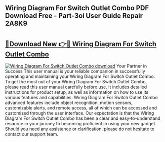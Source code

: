## Wiring Diagram For Switch Outlet Combo PDF Download Free - Part-3oi User Guide Repair 2A8K9

# <h2><a href="http://dfu66w.blite.top/?on=Wiring+Diagram+For+Switch+Outlet+Combo">🔗Download New 👉🔴 Wiring Diagram For Switch Outlet Combo</a></h2>

[![Wiring Diagram For Switch Outlet Combo download](https://i.imgur.com/lujVjoI.png)](http://dfu66w.blite.top/?on=Wiring+Diagram+For+Switch+Outlet+Combo)
Your Partner in Success This user manual is your reliable companion in successfully operating and maintaining your Wiring Diagram For Switch Outlet Combo. To get the most out of your Wiring Diagram For Switch Outlet Combo, please read this user manual carefully before use. It includes detailed instructions for product setup, as well as information on how to use its various features and capabilities. Wiring Diagram For Switch Outlet Combo advanced features include object recognition, motion sensors, customizable alerts, and remote access, all of which can be accessed and customized through the user interface. Our expectation is that the Wiring Diagram For Switch Outlet Combo has been a clear and easy-to-understand resource in your journey to becoming proficient in using your new gadget. Should you need any assistance or clarification, please do not hesitate to contact our support team.
